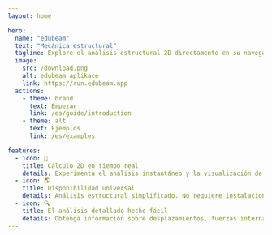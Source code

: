 ```yaml
---
layout: home

hero:
  name: "edubeam"
  text: "Mecánica estructural"
  tagline: Explore el análisis estructural 2D directamente en su navegador web, adaptado tanto para estudiantes como para educadores.
  image:
    src: /download.png
    alt: edubeam aplikace
    link: https://run.edubeam.app
  actions:
    - theme: brand
      text: Empezar
      link: /es/guide/introduction
    - theme: alt
      text: Ejemplos
      link: /es/examples

features:
  - icon: 🚀
    title: Cálculo 2D en tiempo real
    details: Experimenta el análisis instantáneo y la visualización de estructuras 2D, adaptándose dinámicamente a los cambios de parámetros para un aprendizaje interactivo y un viaje de diseño.
  - icon: 🌎
    title: Disponibilidad universal
    details: Análisis estructural simplificado. No requiere instalaciones - acceda a edubeam instantáneamente desde cualquier dispositivo con internet, en cualquier momento.
  - icon: 🔍
    title: El análisis detallado hecho fácil
    details: Obtenga información sobre desplazamientos, fuerzas internas, fuerzas finales, matrices de rigidez y otros datos críticos con edubeam.
---
```

